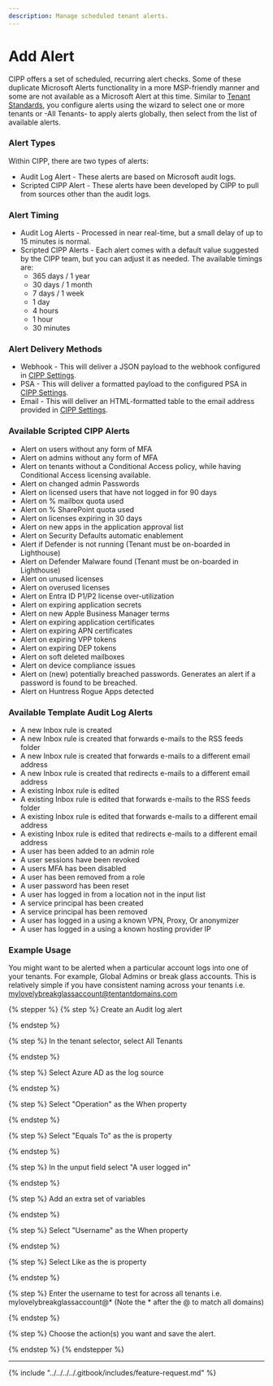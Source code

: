 ```yaml
---
description: Manage scheduled tenant alerts.
---
```


# Add Alert

CIPP offers a set of scheduled, recurring alert checks. Some of these duplicate Microsoft Alerts functionality in a more MSP-friendly manner and some are not available as a Microsoft Alert at this time. Similar to [Tenant Standards](../../standards/), you configure alerts using the wizard to select one or more tenants or -All Tenants- to apply alerts globally, then select from the list of available alerts.

### Alert Types

Within CIPP, there are two types of alerts:

* Audit Log Alert - These alerts are based on Microsoft audit logs.&#x20;
* Scripted CIPP Alert - These alerts have been developed by CIPP to pull from sources other than the audit logs.

### Alert Timing

* Audit Log Alerts - Processed in near real-time, but a small delay of up to 15 minutes is normal.
* Scripted CIPP Alerts - Each alert comes with a default value suggested by the CIPP team, but you can adjust it as needed. The available timings are:
  * 365 days / 1 year
  * 30 days / 1 month
  * 7 days / 1 week
  * 1 day
  * 4 hours
  * 1 hour
  * 30 minutes

### Alert Delivery Methods

* Webhook - This will deliver a JSON payload to the webhook configured in [CIPP Settings](../../../cipp/settings/notifications.md).
* PSA - This will deliver a formatted payload to the configured PSA in [CIPP Settings](../../../cipp/settings/notifications.md).
* Email - This will deliver an HTML-formatted table to the email address provided in [CIPP Settings](../../../cipp/settings/notifications.md).&#x20;

### Available Scripted CIPP Alerts

* Alert on users without any form of MFA
* Alert on admins without any form of MFA
* Alert on tenants without a Conditional Access policy, while having Conditional Access licensing available.
* Alert on changed admin Passwords
* Alert on licensed users that have not logged in for 90 days
* Alert on % mailbox quota used
* Alert on % SharePoint quota used
* Alert on licenses expiring in 30 days
* Alert on new apps in the application approval list
* Alert on Security Defaults automatic enablement
* Alert if Defender is not running (Tenant must be on-boarded in Lighthouse)
* Alert on Defender Malware found (Tenant must be on-boarded in Lighthouse)
* Alert on unused licenses
* Alert on overused licenses
* Alert on Entra ID P1/P2 license over-utilization
* Alert on expiring application secrets
* Alert on new Apple Business Manager terms
* Alert on expiring application certificates
* Alert on expiring APN certificates
* Alert on expiring VPP tokens
* Alert on expiring DEP tokens
* Alert on soft deleted mailboxes
* Alert on device compliance issues
* Alert on (new) potentially breached passwords. Generates an alert if a password is found to be breached.
* Alert on Huntress Rogue Apps detected

### Available Template Audit Log Alerts

* A new Inbox rule is created
* A new Inbox rule is created that forwards e-mails to the RSS feeds folder
* A new Inbox rule is created that forwards e-mails to a different email address
* A new Inbox rule is created that redirects e-mails to a different email address
* A existing Inbox rule is edited
* A existing Inbox rule is edited that forwards e-mails to the RSS feeds folder
* A existing Inbox rule is edited that forwards e-mails to a different email address
* A existing Inbox rule is edited that redirects e-mails to a different email address
* A user has been added to an admin role
* A user sessions have been revoked
* A users MFA has been disabled
* A user has been removed from a role
* A user password has been reset
* A user has logged in from a location not in the input list
* A service principal has been created
* A service principal has been removed
* A user has logged in a using a known VPN, Proxy, Or anonymizer
* A user has logged in a using a known hosting provider IP

### Example Usage

You might want to be alerted when a particular account logs into one of your tenants. For example, Global Admins or break glass accounts. This is relatively simple if you have consistent naming across your tenants i.e. mylovelybreakglassaccount@tentantdomains.com

{% stepper %}
{% step %}
Create an Audit log alert


{% endstep %}

{% step %}
In the tenant selector, select All Tenants


{% endstep %}

{% step %}
Select Azure AD as the log source


{% endstep %}

{% step %}
Select "Operation" as the When property


{% endstep %}

{% step %}
Select "Equals To" as the is property


{% endstep %}

{% step %}
In the unput field select "A user logged in"


{% endstep %}

{% step %}
Add an extra set of variables


{% endstep %}

{% step %}
Select "Username" as the When property


{% endstep %}

{% step %}
Select Like as the is property


{% endstep %}

{% step %}
Enter the username to test for across all tenants i.e. mylovelybreakglassaccount@\* (Note the \* after the @ to match all domains)


{% endstep %}

{% step %}
Choose the action(s) you want and save the alert.


{% endstep %}
{% endstepper %}

***

{% include "../../../../.gitbook/includes/feature-request.md" %}
